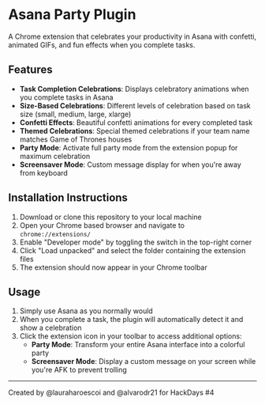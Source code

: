 # Asana Party Plugin

A Chrome extension that celebrates your productivity in Asana with confetti, animated GIFs, and fun effects when you complete tasks.

## Features

- **Task Completion Celebrations**: Displays celebratory animations when you complete tasks in Asana
- **Size-Based Celebrations**: Different levels of celebration based on task size (small, medium, large, xlarge)
- **Confetti Effects**: Beautiful confetti animations for every completed task
- **Themed Celebrations**: Special themed celebrations if your team name matches Game of Thrones houses
- **Party Mode**: Activate full party mode from the extension popup for maximum celebration
- **Screensaver Mode**: Custom message display for when you're away from keyboard

## Installation Instructions

1. Download or clone this repository to your local machine
2. Open your Chrome based browser and navigate to `chrome://extensions/`
3. Enable "Developer mode" by toggling the switch in the top-right corner
4. Click "Load unpacked" and select the folder containing the extension files
5. The extension should now appear in your Chrome toolbar

## Usage

1. Simply use Asana as you normally would
2. When you complete a task, the plugin will automatically detect it and show a celebration
3. Click the extension icon in your toolbar to access additional options:
   - **Party Mode**: Transform your entire Asana interface into a colorful party
   - **Screensaver Mode**: Display a custom message on your screen while you're AFK to prevent trolling

---

Created by @lauraharoescoi and @alvarodr21 for HackDays #4
